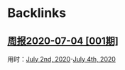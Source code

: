 
# Backlinks
## [周报2020-07-04  [001期]](<周报2020-07-04  [001期].md>)
用时：[July 2nd, 2020](<July 2nd, 2020.md>)-[July 4th, 2020](<July 4th, 2020.md>)

